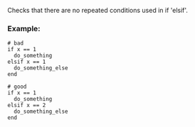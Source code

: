 Checks that there are no repeated conditions used in if 'elsif'.

### Example:
    # bad
    if x == 1
      do_something
    elsif x == 1
      do_something_else
    end

    # good
    if x == 1
      do_something
    elsif x == 2
      do_something_else
    end
